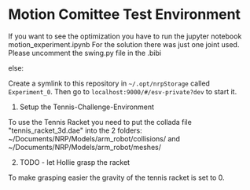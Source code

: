 # Motion Comittee Test Environment

If you want to see the optimization you have to run the jupyter notebook motion_experiment.ipynb
For the solution there was just one joint used.
Please uncomment the swing.py file in the .bibi

else:

Create a symlink to this repository in `~/.opt/nrpStorage` called `Experiment_0`. Then go to `localhost:9000/#/esv-private?dev` to start it.

1. Setup the Tennis-Challenge-Environment

To use the Tennis Racket you need to put the collada file "tennis_racket_3d.dae" into the 2 folders:
~/Documents/NRP/Models/arm_robot/collisions/
and
~/Documents/NRP/Models/arm_robot/meshes/

2. TODO - let Hollie grasp the racket

To make grasping easier the gravity of the tennis racket is set to 0.
